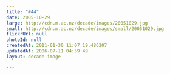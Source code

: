 ```yaml
---
title: "#44"
date: 2005-10-29
large: http://cdn.m.ac.nz/decade/images/20051029.jpg
small: http://cdn.m.ac.nz/decade/images/small/20051029.jpg
flickrUrl: null
photoId: null
createdAt: 2011-01-30 11:07:19.486207
updatedAt: 2006-07-11 04:59:49
layout: decade-image

---
```


